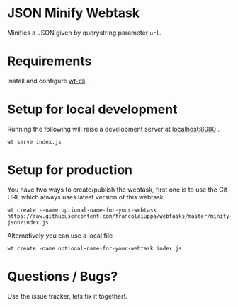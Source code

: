 # JSON Minify Webtask
Minifies a JSON given by  querystring parameter `url`.

# Requirements
Install and configure [wt-cli](https://webtask.io/cli).

# Setup for local development
Running the following will raise a development server at [localhost:8080](http://localhost:8080) .
```
wt serve index.js
```

# Setup for production
You have two ways to create/publish the webtask, first one is to use the Git URL which always uses latest version of this webtask.
```
wt create --name optional-name-for-your-webtask https://raw.githubusercontent.com/francolaiuppa/webtasks/master/minify-json/index.js
```

Alternatively you can use a local file
```
wt create -name optional-name-for-your-webtask index.js
```

# Questions / Bugs?
Use the issue tracker, lets fix it together!.
